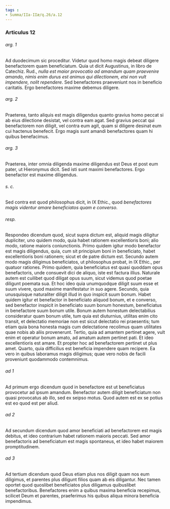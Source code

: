 ```yaml
---
tags : 
- Summa/IIa-IIæ/q.26/a.12
---
```


### Articulus 12

###### arg. 1
Ad duodecimum sic proceditur. Videtur quod homo magis debeat diligere benefactorem quam beneficiatum. Quia ut dicit Augustinus, in libro de Catechiz. Rud., *nulla est maior provocatio ad amandum quam praevenire amando, nimis enim durus est animus qui dilectionem, etsi non vult impendere, nolit rependere*. Sed benefactores praeveniunt nos in beneficio caritatis. Ergo benefactores maxime debemus diligere.

###### arg. 2
Praeterea, tanto aliquis est magis diligendus quanto gravius homo peccat si ab eius dilectione desistat, vel contra eam agat. Sed gravius peccat qui benefactorem non diligit, vel contra eum agit, quam si diligere desinat eum cui hactenus benefecit. Ergo magis sunt amandi benefactores quam hi quibus benefacimus.

###### arg. 3
Praeterea, inter omnia diligenda maxime diligendus est Deus et post eum pater, ut Hieronymus dicit. Sed isti sunt maximi benefactores. Ergo benefactor est maxime diligendus.

###### s. c.
Sed contra est quod philosophus dicit, in IX Ethic., quod *benefactores magis videntur amare beneficiatos quam e converso*.

###### resp.
Respondeo dicendum quod, sicut supra dictum est, aliquid magis diligitur dupliciter, uno quidem modo, quia habet rationem excellentioris boni; alio modo, ratione maioris coniunctionis. Primo quidem igitur modo benefactor est magis diligendus, quia, cum sit principium boni in beneficiato, habet excellentioris boni rationem; sicut et de patre dictum est. Secundo autem modo magis diligimus beneficiatos, ut philosophus probat, in IX Ethic., per quatuor rationes. Primo quidem, quia beneficiatus est quasi quoddam opus benefactoris, unde consuevit dici de aliquo, iste est factura illius. Naturale autem est cuilibet quod diligat opus suum, sicut videmus quod poetae diligunt poemata sua. Et hoc ideo quia unumquodque diligit suum esse et suum vivere, quod maxime manifestatur in suo agere. Secundo, quia unusquisque naturaliter diligit illud in quo inspicit suum bonum. Habet quidem igitur et benefactor in beneficiato aliquod bonum, et e converso, sed benefactor inspicit in beneficiato suum bonum honestum, beneficiatus in benefactore suum bonum utile. Bonum autem honestum delectabilius consideratur quam bonum utile, tum quia est diuturnius, utilitas enim cito transit, et delectatio memoriae non est sicut delectatio rei praesentis; tum etiam quia bona honesta magis cum delectatione recolimus quam utilitates quae nobis ab aliis provenerunt. Tertio, quia ad amantem pertinet agere, vult enim et operatur bonum amato, ad amatum autem pertinet pati. Et ideo excellentioris est amare. Et propter hoc ad benefactorem pertinet ut plus amet. Quarto, quia difficilius est beneficia impendere quam recipere. Ea vero in quibus laboramus magis diligimus; quae vero nobis de facili proveniunt quodammodo contemnimus.

###### ad 1
Ad primum ergo dicendum quod in benefactore est ut beneficiatus provocetur ad ipsum amandum. Benefactor autem diligit beneficiatum non quasi provocatus ab illo, sed ex seipso motus. Quod autem est ex se potius est eo quod est per aliud.

###### ad 2
Ad secundum dicendum quod amor beneficiati ad benefactorem est magis debitus, et ideo contrarium habet rationem maioris peccati. Sed amor benefactoris ad beneficiatum est magis spontaneus, et ideo habet maiorem promptitudinem.

###### ad 3
Ad tertium dicendum quod Deus etiam plus nos diligit quam nos eum diligimus, et parentes plus diligunt filios quam ab eis diligantur. Nec tamen oportet quod quoslibet beneficiatos plus diligamus quibuslibet benefactoribus. Benefactores enim a quibus maxima beneficia recepimus, scilicet Deum et parentes, praeferimus his quibus aliqua minora beneficia impendimus.

